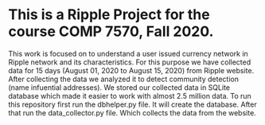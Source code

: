 # This is a Ripple Project for the course COMP 7570, Fall 2020.
 This work is focused on to understand a user issued currency network  in Ripple network and its characteristics. 
 For this purpose we have collected data for 15 days (August 01, 2020 to August 15, 2020) from Ripple website.
 After collecting the data we analyzed it to detect community detection (name infuential addresses).
 We stored our collected data in SQLite database which made it easier to work with almost 2.5 million data.
 To run this repository first run the dbhelper.py file. It will create the database.
 After that run the data_collector.py file. Which collects the data from the website.

